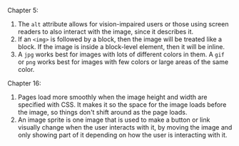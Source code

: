 Chapter 5:
1. The `alt` attribute allows for vision-impaired users or those using screen readers to also interact with the image, since it describes it.
2. If an `<img>` is followed by a block, then the image will be treated like a block. If the image is inside a block-level element, then it will be inline.
3. A `jpg` works best for images with lots of different colors in them. A `gif` or `png` works best for images with few colors or large areas of the same color.

Chapter 16:
1. Pages load more smoothly when the image height and width are specified with CSS. It makes it so the space for the image loads before the image, so things don't shift around as the page loads.
2. An image sprite is one image that is used to make a button or link visually change when the user interacts with it, by moving the image and only showing part of it depending on how the user is interacting with it.
